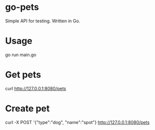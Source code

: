 # go-pets
Simple API for testing. Written in Go.

# Usage
go run main.go

# Get pets
curl http://127.0.0.1:8080/pets

# Create pet
curl -X POST '{"type":"dog", "name":"spot"} http://127.0.0.1:8080/pets

